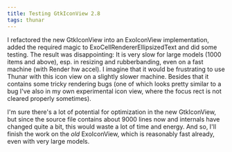 ```yaml
---
title: Testing GtkIconView 2.8
tags: thunar
---
```


I refactored the new GtkIconView into an ExoIconView implementation, added the required magic to ExoCellRendererEllipsizedText and did some testing. The result was disappointing: It is very slow for large models (1000 items and above), esp. in resizing and rubberbanding, even on a fast machine (with Render hw accel). I imagine that it would be frustrating to use Thunar with this icon view on a slightly slower machine. Besides that it contains some tricky rendering bugs (one of which looks pretty similar to a bug I've also in my own experimental icon view, where the focus rect is not cleared properly sometimes).

I'm sure there's a lot of potential for optimization in the new GtkIconView, but since the source file contains about 9000 lines now and internals have changed quite a bit, this would waste a lot of time and energy. And so, I'll finish the work on the <i>old</i> ExoIconView, which is reasonably fast already, even with very large models.
